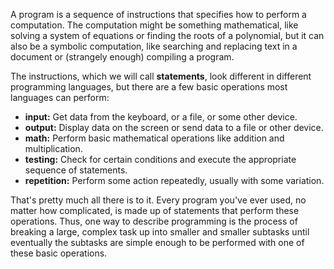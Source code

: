 A program is a sequence of instructions that specifies how to perform a computation.  The computation might be something mathematical, like solving a system of equations or finding the roots of a polynomial, but it can also be a symbolic computation, like searching and replacing text in a document or (strangely enough) compiling a program.


The instructions, which we will call **statements**, look different in different programming languages, but there are a few basic operations most languages can perform:

* **input:** Get data from the keyboard, or a file, or some other device.
* **output:** Display data on the screen or send data to a file or other device.
* **math:** Perform basic mathematical operations like addition and multiplication.
* **testing:** Check for certain conditions and execute the appropriate sequence of statements.
* **repetition:** Perform some action repeatedly, usually with some variation. 

That's pretty much all there is to it. Every program you've ever used, no matter how complicated, is made up of statements that perform these operations.  Thus, one way to describe programming is the process of breaking a large, complex task up into smaller and smaller subtasks until eventually the subtasks are simple enough to be performed with one of these basic operations.